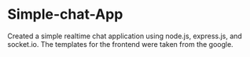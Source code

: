 # Simple-chat-App

Created a simple realtime chat application using node.js, express.js, and socket.io.
The templates for the frontend were taken from the google. 

